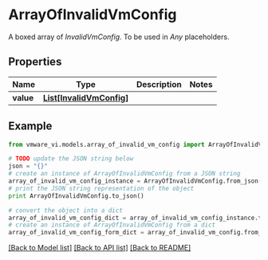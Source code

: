 # ArrayOfInvalidVmConfig

A boxed array of *InvalidVmConfig*. To be used in *Any* placeholders. 

## Properties
Name | Type | Description | Notes
------------ | ------------- | ------------- | -------------
**value** | [**List[InvalidVmConfig]**](InvalidVmConfig.md) |  | 

## Example

```python
from vmware_vi.models.array_of_invalid_vm_config import ArrayOfInvalidVmConfig

# TODO update the JSON string below
json = "{}"
# create an instance of ArrayOfInvalidVmConfig from a JSON string
array_of_invalid_vm_config_instance = ArrayOfInvalidVmConfig.from_json(json)
# print the JSON string representation of the object
print ArrayOfInvalidVmConfig.to_json()

# convert the object into a dict
array_of_invalid_vm_config_dict = array_of_invalid_vm_config_instance.to_dict()
# create an instance of ArrayOfInvalidVmConfig from a dict
array_of_invalid_vm_config_form_dict = array_of_invalid_vm_config.from_dict(array_of_invalid_vm_config_dict)
```
[[Back to Model list]](../README.md#documentation-for-models) [[Back to API list]](../README.md#documentation-for-api-endpoints) [[Back to README]](../README.md)


